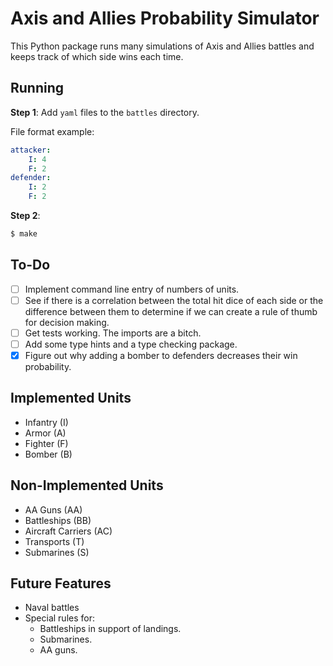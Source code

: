# Axis and Allies Probability Simulator

This Python package runs many simulations of Axis and Allies battles and keeps track of which side wins each time.

## Running

**Step 1**: Add `yaml` files to the `battles` directory.

File format example:
```yaml
attacker:
    I: 4
    F: 2
defender:
    I: 2
    F: 2
```

**Step 2**:

```zsh
$ make
```

## To-Do

- [ ] Implement command line entry of numbers of units.
- [ ] See if there is a correlation between the total hit dice of each side or the difference between them to determine if we can create a rule of thumb for decision making.
- [ ] Get tests working. The imports are a bitch.
- [ ] Add some type hints and a type checking package.
- [x] Figure out why adding a bomber to defenders decreases their win probability.

## Implemented Units

- Infantry (I)
- Armor (A)
- Fighter (F)
- Bomber (B)

## Non-Implemented Units

- AA Guns (AA)
- Battleships (BB)
- Aircraft Carriers (AC)
- Transports (T)
- Submarines (S)

## Future Features

- Naval battles
- Special rules for:
  - Battleships in support of landings.
  - Submarines.
  - AA guns.
